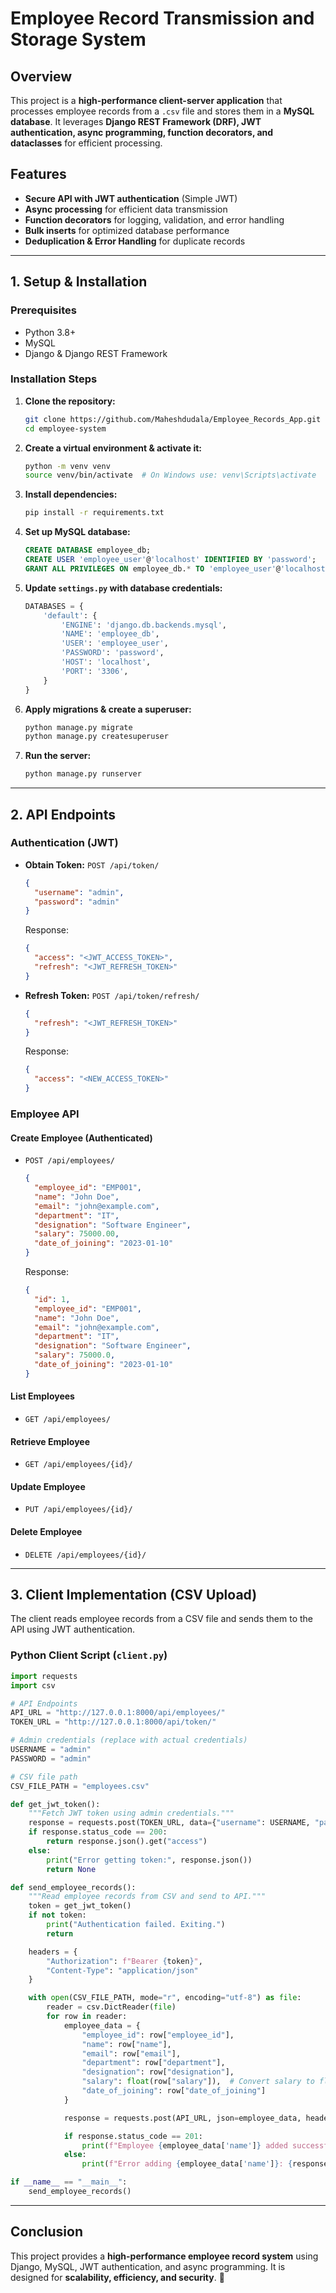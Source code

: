 # Employee Record Transmission and Storage System

## Overview
This project is a **high-performance client-server application** that processes employee records from a `.csv` file and stores them in a **MySQL database**. It leverages **Django REST Framework (DRF), JWT authentication, async programming, function decorators, and dataclasses** for efficient processing.

## Features
- **Secure API with JWT authentication** (Simple JWT)
- **Async processing** for efficient data transmission
- **Function decorators** for logging, validation, and error handling
- **Bulk inserts** for optimized database performance
- **Deduplication & Error Handling** for duplicate records
---

## 1. Setup & Installation

### Prerequisites
- Python 3.8+
- MySQL
- Django & Django REST Framework

### Installation Steps
1. **Clone the repository:**
   ```bash
   git clone https://github.com/Maheshdudala/Employee_Records_App.git
   cd employee-system
   ```

2. **Create a virtual environment & activate it:**
   ```bash
   python -m venv venv
   source venv/bin/activate  # On Windows use: venv\Scripts\activate
   ```

3. **Install dependencies:**
   ```bash
   pip install -r requirements.txt
   ```

4. **Set up MySQL database:**
   ```sql
   CREATE DATABASE employee_db;
   CREATE USER 'employee_user'@'localhost' IDENTIFIED BY 'password';
   GRANT ALL PRIVILEGES ON employee_db.* TO 'employee_user'@'localhost';
   ```

5. **Update `settings.py` with database credentials:**
   ```python
   DATABASES = {
       'default': {
           'ENGINE': 'django.db.backends.mysql',
           'NAME': 'employee_db',
           'USER': 'employee_user',
           'PASSWORD': 'password',
           'HOST': 'localhost',
           'PORT': '3306',
       }
   }
   ```

6. **Apply migrations & create a superuser:**
   ```bash
   python manage.py migrate
   python manage.py createsuperuser
   ```

7. **Run the server:**
   ```bash
   python manage.py runserver
   ```

---

## 2. API Endpoints

### Authentication (JWT)
- **Obtain Token:** `POST /api/token/`
  ```json
  {
    "username": "admin",
    "password": "admin"
  }
  ```
  Response:
  ```json
  {
    "access": "<JWT_ACCESS_TOKEN>",
    "refresh": "<JWT_REFRESH_TOKEN>"
  }
  ```
- **Refresh Token:** `POST /api/token/refresh/`
  ```json
  {
    "refresh": "<JWT_REFRESH_TOKEN>"
  }
  ```
  Response:
  ```json
  {
    "access": "<NEW_ACCESS_TOKEN>"
  }
  ```

### Employee API
#### **Create Employee** (Authenticated)
- `POST /api/employees/`
  ```json
  {
    "employee_id": "EMP001",
    "name": "John Doe",
    "email": "john@example.com",
    "department": "IT",
    "designation": "Software Engineer",
    "salary": 75000.00,
    "date_of_joining": "2023-01-10"
  }
  ```
  Response:
  ```json
  {
    "id": 1,
    "employee_id": "EMP001",
    "name": "John Doe",
    "email": "john@example.com",
    "department": "IT",
    "designation": "Software Engineer",
    "salary": 75000.0,
    "date_of_joining": "2023-01-10"
  }
  ```

#### **List Employees**
- `GET /api/employees/`

#### **Retrieve Employee**
- `GET /api/employees/{id}/`

#### **Update Employee**
- `PUT /api/employees/{id}/`

#### **Delete Employee**
- `DELETE /api/employees/{id}/`

---

## 3. Client Implementation (CSV Upload)
The client reads employee records from a CSV file and sends them to the API using JWT authentication.

### **Python Client Script** (`client.py`)
```python
import requests
import csv

# API Endpoints
API_URL = "http://127.0.0.1:8000/api/employees/"
TOKEN_URL = "http://127.0.0.1:8000/api/token/"

# Admin credentials (replace with actual credentials)
USERNAME = "admin"
PASSWORD = "admin"

# CSV file path
CSV_FILE_PATH = "employees.csv"

def get_jwt_token():
    """Fetch JWT token using admin credentials."""
    response = requests.post(TOKEN_URL, data={"username": USERNAME, "password": PASSWORD})
    if response.status_code == 200:
        return response.json().get("access")
    else:
        print("Error getting token:", response.json())
        return None

def send_employee_records():
    """Read employee records from CSV and send to API."""
    token = get_jwt_token()
    if not token:
        print("Authentication failed. Exiting.")
        return

    headers = {
        "Authorization": f"Bearer {token}",
        "Content-Type": "application/json"
    }

    with open(CSV_FILE_PATH, mode="r", encoding="utf-8") as file:
        reader = csv.DictReader(file)
        for row in reader:
            employee_data = {
                "employee_id": row["employee_id"],
                "name": row["name"],
                "email": row["email"],
                "department": row["department"],
                "designation": row["designation"],
                "salary": float(row["salary"]),  # Convert salary to float
                "date_of_joining": row["date_of_joining"]
            }

            response = requests.post(API_URL, json=employee_data, headers=headers)

            if response.status_code == 201:
                print(f"Employee {employee_data['name']} added successfully!")
            else:
                print(f"Error adding {employee_data['name']}: {response.json()}")

if __name__ == "__main__":
    send_employee_records()

```



---

## Conclusion
This project provides a **high-performance employee record system** using Django, MySQL, JWT authentication, and async programming. It is designed for **scalability, efficiency, and security**. 🚀

